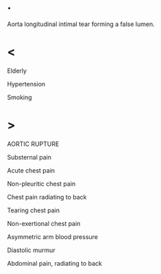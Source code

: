 # .

Aorta longitudinal intimal tear forming a false lumen.

# <

Elderly

Hypertension

Smoking

# >

AORTIC RUPTURE

Substernal pain

Acute chest pain

Non-pleuritic chest pain

Chest pain radiating to back

Tearing chest pain

Non-exertional chest pain

Asymmetric arm blood pressure

Diastolic murmur

Abdominal pain, radiating to back
